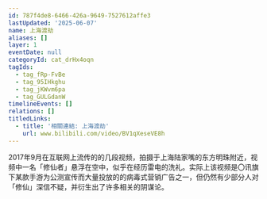```yaml
---
id: 787f4de8-6466-426a-9649-7527612affe3
lastUpdated: '2025-06-07'
name: 上海渡劫
aliases: []
layer: 1
eventDate: null
categoryId: cat_drHx4oqn
tagIds:
  - tag_fRp-FvBe
  - tag_95IHkghu
  - tag_jKWvm6pa
  - tag_GULGdanW
timelineEvents: []
relations: []
titledLinks:
  - title: '相關連結: 上海渡劫'
    url: www.bilibili.com/video/BV1qXeseVE8h
---
```

2017年9月在互联网上流传的的几段视频，拍摄于上海陆家嘴的东方明珠附近，视频中一名「修仙者」悬浮在空中，似乎在经历雷电的洗礼。实际上该视频是〇讯旗下某款手游为公测宣传而大量投放的的病毒式营销广告之一，但仍然有少部分人对「修仙」深信不疑，并衍生出了许多相关的阴谋论。
